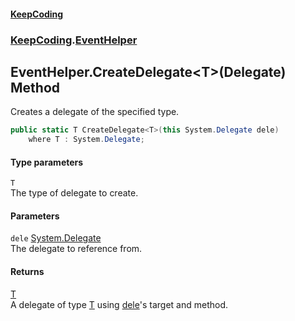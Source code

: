 #### [KeepCoding](index.md 'index')
### [KeepCoding](KeepCoding.md 'KeepCoding').[EventHelper](EventHelper.md 'KeepCoding.EventHelper')
## EventHelper.CreateDelegate&lt;T&gt;(Delegate) Method
Creates a delegate of the specified type.  
```csharp
public static T CreateDelegate<T>(this System.Delegate dele)
    where T : System.Delegate;
```
#### Type parameters
<a name='KeepCoding_EventHelper_CreateDelegate_T_(System_Delegate)_T'></a>
`T`  
The type of delegate to create.
  
#### Parameters
<a name='KeepCoding_EventHelper_CreateDelegate_T_(System_Delegate)_dele'></a>
`dele` [System.Delegate](https://docs.microsoft.com/en-us/dotnet/api/System.Delegate 'System.Delegate')  
The delegate to reference from.
  
#### Returns
[T](EventHelper_CreateDelegate_hietUCMm_pDWZ_unQ6OA8g.md#KeepCoding_EventHelper_CreateDelegate_T_(System_Delegate)_T 'KeepCoding.EventHelper.CreateDelegate&lt;T&gt;(System.Delegate).T')  
A delegate of type [T](EventHelper_CreateDelegate_hietUCMm_pDWZ_unQ6OA8g.md#KeepCoding_EventHelper_CreateDelegate_T_(System_Delegate)_T 'KeepCoding.EventHelper.CreateDelegate&lt;T&gt;(System.Delegate).T') using [dele](EventHelper_CreateDelegate_hietUCMm_pDWZ_unQ6OA8g.md#KeepCoding_EventHelper_CreateDelegate_T_(System_Delegate)_dele 'KeepCoding.EventHelper.CreateDelegate&lt;T&gt;(System.Delegate).dele')'s target and method.
